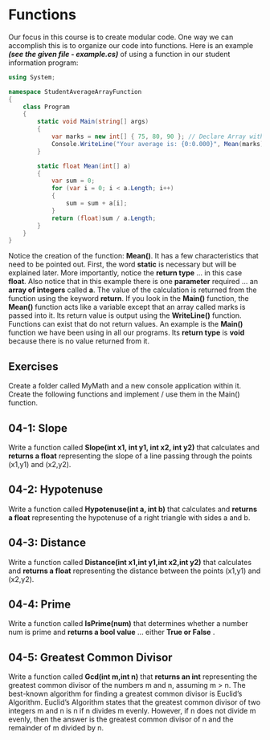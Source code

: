 # Functions

Our focus in this course is to create modular code.  One way we can accomplish this is to organize our code into functions.  Here is an example ***(see the given file - example.cs)*** of using a function in our student information program:

```csharp
using System;

namespace StudentAverageArrayFunction
{
    class Program
    {
        static void Main(string[] args)
        {
            var marks = new int[] { 75, 80, 90 }; // Declare Array with 3 elements
            Console.WriteLine("Your average is: {0:0.000}", Mean(marks));
        }

        static float Mean(int[] a)
        {
            var sum = 0;
            for (var i = 0; i < a.Length; i++)
            {
                sum = sum + a[i];
            }
            return (float)sum / a.Length;
        }
    }
}
```
Notice the creation of the function:  **Mean()**.  It has a few characteristics that need to be pointed out.  First, the word **static** is necessary but will be explained later.  More importantly, notice the **return type** ... in this case **float**.  Also notice that in this example there is one **parameter** required ... an **array of integers** called **a**.  The value of the calculation is returned from the function using the keyword **return**.  If you look in the **Main()** function, the **Mean()** function acts like a variable except that an array called marks is passed into it.  Its return value is output using the **WriteLine()** function.
Functions can exist that do not return values.  An example is the **Main()** function we have been using in all our programs.  Its **return type** is **void** because there is no value returned from it.

## Exercises

Create a folder called MyMath and a new console application within it.  Create the following functions and implement / use them in the Main() function.

## 04-1: Slope
Write a function called **Slope(int x1, int y1, int x2, int y2)** that calculates and **returns a float** representing the slope of a line passing through the points (x1,y1) and (x2,y2).

## 04-2: Hypotenuse
Write a function called **Hypotenuse(int a, int b)** that calculates and **returns a float** representing the hypotenuse of a right triangle with sides a and b.

## 04-3: Distance
Write a function called **Distance(int x1,int y1,int x2,int y2)** that calculates and **returns a float** representing the distance between the points (x1,y1) and (x2,y2).

## 04-4: Prime
Write a function called **IsPrime(num)** that determines whether a number num is prime and **returns a bool value** ... either **True or False** . 

## 04-5: Greatest Common Divisor
Write a function called **Gcd(int m,int n)** that **returns an int** representing the greatest common divisor of the numbers m and n, assuming m > n. The best-known algorithm for finding a greatest common divisor is Euclid’s Algorithm. Euclid’s Algorithm states that the greatest common divisor of two integers m and n is n if n divides m evenly. However, if n does not divide m evenly, then the answer is the greatest common divisor of n and the remainder of m divided by n.

